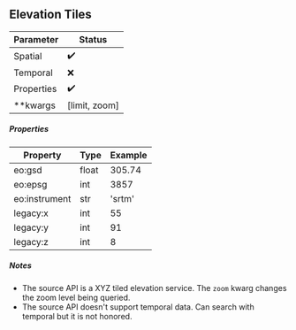 ## Elevation Tiles

| Parameter | Status |
| ----------| ------ |
| Spatial | :heavy_check_mark: |
| Temporal | :x: |
| Properties | :heavy_check_mark: |
| **kwargs | [limit, zoom] |

##### Properties
| Property | Type | Example |
|--------------------------|-------|-------------|
| eo:gsd | float | 305.74 |
| eo:epsg | int | 3857 |
| eo:instrument | str | 'srtm' |
| legacy:x| int | 55 |
| legacy:y | int | 91 |
| legacy:z | int | 8 |

##### Notes
- The source API is a XYZ tiled elevation service.  The `zoom` kwarg changes the zoom level being queried.
- The source API doesn't support temporal data.  Can search with temporal but it is not honored.